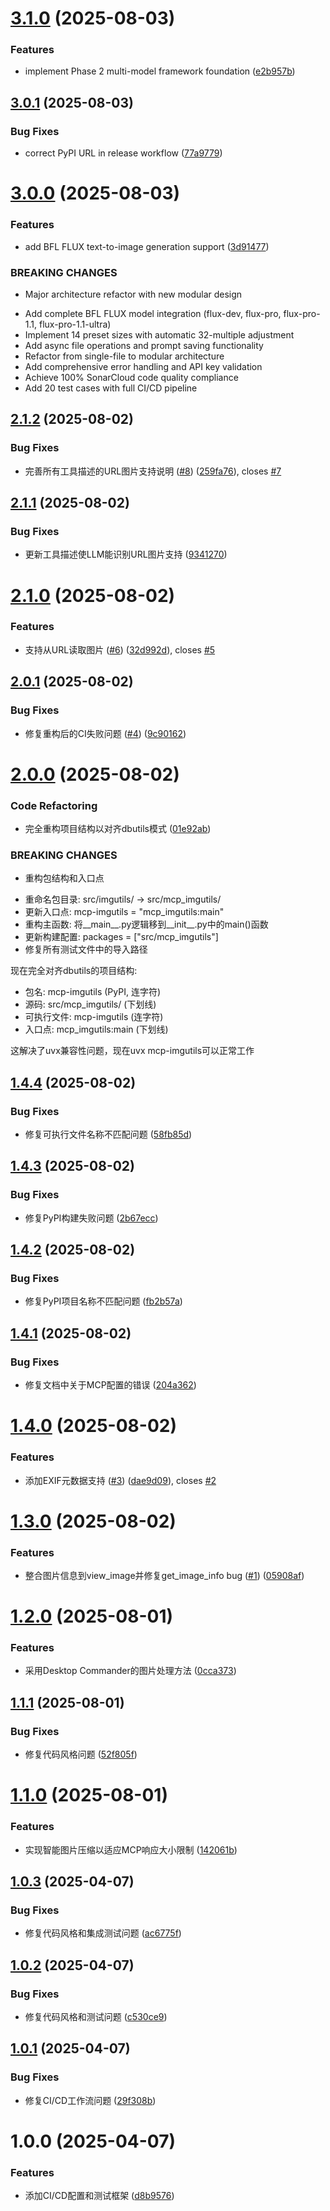 # [3.1.0](https://github.com/donghao1393/mcp-imgutils/compare/v3.0.1...v3.1.0) (2025-08-03)


### Features

* implement Phase 2 multi-model framework foundation ([e2b957b](https://github.com/donghao1393/mcp-imgutils/commit/e2b957be66d7a84b549c0fb50218262b99644a60))

## [3.0.1](https://github.com/donghao1393/mcp-imgutils/compare/v3.0.0...v3.0.1) (2025-08-03)


### Bug Fixes

* correct PyPI URL in release workflow ([77a9779](https://github.com/donghao1393/mcp-imgutils/commit/77a9779e6ae108b6a0a429bb624338dc050fb7d7))

# [3.0.0](https://github.com/donghao1393/mcp-imgutils/compare/v2.1.2...v3.0.0) (2025-08-03)


### Features

* add BFL FLUX text-to-image generation support ([3d91477](https://github.com/donghao1393/mcp-imgutils/commit/3d9147709cfc9c80d74833ef5b28935a0b150be2))


### BREAKING CHANGES

* Major architecture refactor with new modular design

- Add complete BFL FLUX model integration (flux-dev, flux-pro, flux-pro-1.1, flux-pro-1.1-ultra)
- Implement 14 preset sizes with automatic 32-multiple adjustment
- Add async file operations and prompt saving functionality
- Refactor from single-file to modular architecture
- Add comprehensive error handling and API key validation
- Achieve 100% SonarCloud code quality compliance
- Add 20 test cases with full CI/CD pipeline

## [2.1.2](https://github.com/donghao1393/mcp-imgutils/compare/v2.1.1...v2.1.2) (2025-08-02)


### Bug Fixes

* 完善所有工具描述的URL图片支持说明 ([#8](https://github.com/donghao1393/mcp-imgutils/issues/8)) ([259fa76](https://github.com/donghao1393/mcp-imgutils/commit/259fa76fc25d6fdcc35259902cebabecffa5b1c0)), closes [#7](https://github.com/donghao1393/mcp-imgutils/issues/7)

## [2.1.1](https://github.com/donghao1393/mcp-imgutils/compare/v2.1.0...v2.1.1) (2025-08-02)


### Bug Fixes

* 更新工具描述使LLM能识别URL图片支持 ([9341270](https://github.com/donghao1393/mcp-imgutils/commit/9341270206bde74de4a9d49e2187577792ae58a5))

# [2.1.0](https://github.com/donghao1393/mcp-imgutils/compare/v2.0.1...v2.1.0) (2025-08-02)


### Features

* 支持从URL读取图片 ([#6](https://github.com/donghao1393/mcp-imgutils/issues/6)) ([32d992d](https://github.com/donghao1393/mcp-imgutils/commit/32d992d8ffc372162bd5f4872308726f4783539a)), closes [#5](https://github.com/donghao1393/mcp-imgutils/issues/5)

## [2.0.1](https://github.com/donghao1393/mcp-imgutils/compare/v2.0.0...v2.0.1) (2025-08-02)


### Bug Fixes

* 修复重构后的CI失败问题 ([#4](https://github.com/donghao1393/mcp-imgutils/issues/4)) ([9c90162](https://github.com/donghao1393/mcp-imgutils/commit/9c9016271bea6019a64bd4135f56069ebf73cabf))

# [2.0.0](https://github.com/donghao1393/mcp-imgutils/compare/v1.4.4...v2.0.0) (2025-08-02)


### Code Refactoring

* 完全重构项目结构以对齐dbutils模式 ([01e92ab](https://github.com/donghao1393/mcp-imgutils/commit/01e92ab737c588454cf361375613f1a6f597a3b4))


### BREAKING CHANGES

* 重构包结构和入口点

- 重命名包目录: src/imgutils/ → src/mcp_imgutils/
- 更新入口点: mcp-imgutils = "mcp_imgutils:main"
- 重构主函数: 将__main__.py逻辑移到__init__.py中的main()函数
- 更新构建配置: packages = ["src/mcp_imgutils"]
- 修复所有测试文件中的导入路径

现在完全对齐dbutils的项目结构:
- 包名: mcp-imgutils (PyPI, 连字符)
- 源码: src/mcp_imgutils/ (下划线)
- 可执行文件: mcp-imgutils (连字符)
- 入口点: mcp_imgutils:main (下划线)

这解决了uvx兼容性问题，现在uvx mcp-imgutils可以正常工作

## [1.4.4](https://github.com/donghao1393/mcp-imgutils/compare/v1.4.3...v1.4.4) (2025-08-02)


### Bug Fixes

* 修复可执行文件名称不匹配问题 ([58fb85d](https://github.com/donghao1393/mcp-imgutils/commit/58fb85d8a741b8a40e2fe6daee73fc625ed3f8f6))

## [1.4.3](https://github.com/donghao1393/mcp-imgutils/compare/v1.4.2...v1.4.3) (2025-08-02)


### Bug Fixes

* 修复PyPI构建失败问题 ([2b67ecc](https://github.com/donghao1393/mcp-imgutils/commit/2b67ecc1139b7e99bb1e04986d893f0eb20d3567))

## [1.4.2](https://github.com/donghao1393/mcp-imgutils/compare/v1.4.1...v1.4.2) (2025-08-02)


### Bug Fixes

* 修复PyPI项目名称不匹配问题 ([fb2b57a](https://github.com/donghao1393/mcp-imgutils/commit/fb2b57a401dd67aee0fdc3ff700ed5653c66c438))

## [1.4.1](https://github.com/donghao1393/mcp-imgutils/compare/v1.4.0...v1.4.1) (2025-08-02)


### Bug Fixes

* 修复文档中关于MCP配置的错误 ([204a362](https://github.com/donghao1393/mcp-imgutils/commit/204a362f6eac06b41301ee95f6859b0878e245d1))

# [1.4.0](https://github.com/donghao1393/mcp-imgutils/compare/v1.3.0...v1.4.0) (2025-08-02)


### Features

* 添加EXIF元数据支持 ([#3](https://github.com/donghao1393/mcp-imgutils/issues/3)) ([dae9d09](https://github.com/donghao1393/mcp-imgutils/commit/dae9d09e0f5b73fe446e5bae999b1a105155d04b)), closes [#2](https://github.com/donghao1393/mcp-imgutils/issues/2)

# [1.3.0](https://github.com/donghao1393/mcp-imgutils/compare/v1.2.1...v1.3.0) (2025-08-02)


### Features

* 整合图片信息到view_image并修复get_image_info bug ([#1](https://github.com/donghao1393/mcp-imgutils/issues/1)) ([05908af](https://github.com/donghao1393/mcp-imgutils/commit/05908af0f7125057f4e95fa4ca514813a431be97))

# [1.2.0](https://github.com/donghao1393/mcp-imgutils/compare/v1.1.1...v1.2.0) (2025-08-01)


### Features

* 采用Desktop Commander的图片处理方法 ([0cca373](https://github.com/donghao1393/mcp-imgutils/commit/0cca37377fe2c612497c4cfcb9d2706f34c9b377))

## [1.1.1](https://github.com/donghao1393/mcp-imgutils/compare/v1.1.0...v1.1.1) (2025-08-01)


### Bug Fixes

* 修复代码风格问题 ([52f805f](https://github.com/donghao1393/mcp-imgutils/commit/52f805ff10a92ba6cf112b8e23590b6d65188946))

# [1.1.0](https://github.com/donghao1393/mcp-imgutils/compare/v1.0.3...v1.1.0) (2025-08-01)


### Features

* 实现智能图片压缩以适应MCP响应大小限制 ([142061b](https://github.com/donghao1393/mcp-imgutils/commit/142061bc6cd69521e57a856ec9b1055fbdec1d1e))

## [1.0.3](https://github.com/donghao1393/mcp-imgutils/compare/v1.0.2...v1.0.3) (2025-04-07)


### Bug Fixes

* 修复代码风格和集成测试问题 ([ac6775f](https://github.com/donghao1393/mcp-imgutils/commit/ac6775feac25fc9eed0d21d2405f7bf7cbb05cb1))

## [1.0.2](https://github.com/donghao1393/mcp-imgutils/compare/v1.0.1...v1.0.2) (2025-04-07)


### Bug Fixes

* 修复代码风格和测试问题 ([c530ce9](https://github.com/donghao1393/mcp-imgutils/commit/c530ce9d5f9cb4229dca03689f16138bda774c69))

## [1.0.1](https://github.com/donghao1393/mcp-imgutils/compare/v1.0.0...v1.0.1) (2025-04-07)


### Bug Fixes

* 修复CI/CD工作流问题 ([29f308b](https://github.com/donghao1393/mcp-imgutils/commit/29f308b99e9402cac7aeb6a58cb0ad46316c1d55))

# 1.0.0 (2025-04-07)


### Features

* 添加CI/CD配置和测试框架 ([d8b9576](https://github.com/donghao1393/mcp-imgutils/commit/d8b9576fb82a1ee98486b2e1e4011a02635ebcb2))
